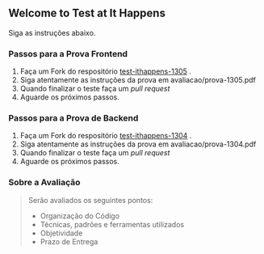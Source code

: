## Welcome to Test at It Happens
Siga as instruções abaixo.

### Passos para a Prova Frontend

1. Faça um Fork do respositório [test-ithappens-1305](https://github.com/gm-ithappens/test-ithappens-1305) .
2. Siga atentamente as instruções da prova em avaliacao/prova-1305.pdf
3. Quando finalizar o teste faça um *pull request*
4. Aguarde os próximos passos.

### Passos para a Prova de Backend

1. Faça um Fork do respositório [test-ithappens-1304](https://github.com/gm-ithappens/test-ithappens-1304) .
2. Siga atentamente as instruções da prova em avaliacao/prova-1304.pdf
3. Quando finalizar o teste faça um *pull request*
4. Aguarde os próximos passos.

### Sobre a Avaliação

> Serão avaliados os seguintes pontos:
>
> * Organização do Código
> * Técnicas, padrões e ferramentas utilizados
> * Objetividade
> * Prazo de Entrega
